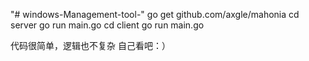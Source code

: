 "# windows-Management-tool-" 
go get github.com/axgle/mahonia
cd server
go run main.go
cd client
go run main.go

代码很简单，逻辑也不复杂
自己看吧：）